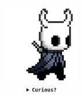   <p align="center">
  <br>
  <img src="https://raw.githubusercontent.com/TanZng/TanZng/master/assets/hollor_knight3.gif" width="200">
</p>
<details align="center">
<summary> <b> <samp> Curious? </samp></b></summary>
<samp>
 <b><h2 style="color: #fc6203">W E L C O M E !</h2> </b>
<img src="https://raw.githubusercontent.com/TanZng/TanZng/master/assets/bonefire.gif" width="200">


### About Me
I am currently working as Freelance Frontend Developer.
I'm currently studying Computer Science and Information Technology at Dian Nuswantoro University.
I'm on track for learning more about Web3, & Python.
In my free time, I pursue Video Editing and Gaming as hobbies/side hustles.

### Tech Stack
[![My Skills](https://skillicons.dev/icons?i=html,css,js,php,react,laravel,tailwind,bootstrap,mysql)](https://skillicons.dev)

### Version Controll & Tools 
[![My Skills](https://skillicons.dev/icons?i=vscode,notion,github,git,figma,ae,ps)](https://skillicons.dev)

### GitHub Analytics
<p align="center">
  <a href="https://github.com/hxndsky">
    <img height="180em" src="https://github-readme-stats-eight-theta.vercel.app/api?username=hxndsky&show_icons=true&theme=react&include_all_commits=true&count_private=true&hide_border=true&layout=compact"/>
  </a>
  <a href="https://github.com/hxndsky">
    <img height="180em" src="https://github-readme-stats.vercel.app/api/top-langs/?username=Hxndsky&theme=react&hide_border=true&include_all_commits=true&count_private=true&layout=compact"/>
  </a>
</p>

<p align="center">
  <img height="180em" src="https://nirzak-streak-stats.vercel.app/?user=Hxndsky&theme=react&hide_border=true"/>
</p>


### Connect with Me
[![My Skills](https://skillicons.dev/icons?i=github)](https://github.com/hxndsky)
[![My Skills](https://skillicons.dev/icons?i=discord)](https://discord.gg/WPpjQa4vhA)
[![My Skills](https://skillicons.dev/icons?i=instagram)](https://www.instagram.com/hxndsky)

<p align = "center">
	<img src = "https://komarev.com/ghpvc/?username=hxndsky&color=56BCD9" alt = "Profile Views"/>
</p>
</samp>
</details>
